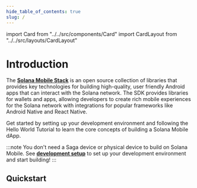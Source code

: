 ```yaml
--- 
hide_table_of_contents: true
slug: /
---
```


import Card from "../../src/components/Card"
import CardLayout from "../../src/layouts/CardLayout"


# Introduction

The [**Solana Mobile Stack**](https://github.com/solana-mobile) is an open source collection of libraries that provides key technologies for building high-quality, user friendly Android apps that can interact with the Solana network. The SDK provides libraries for wallets and apps, allowing developers to create rich mobile experiences for the Solana network with integrations for popular frameworks like Android Native and React Native. 

Get started by setting up your development environment and following the Hello World Tutorial to learn the core concepts of building a Solana Mobile dApp.

:::note
You don't need a Saga device or physical device to build on Solana Mobile. See [**development setup**](getting-started/development_setup) to set up your development environment and start building!
:::

## Quickstart     
<CardLayout>
    <Card
        to="getting-started/development_setup"
        header={{
            label: "Setup Development",
            translateId: "development-setup",
        }}
        body={{
            label: "Quickly set up your Android device and integrate your app with Mobile Wallet Adapter.",
            translateId: "development-setup-body",
        }}
    />
    <Card
        to="getting-started/hello_world_tutorial"
        header={{
            label: "Hello World React Native Tutorial",
            translateId: "developer-programs",
        }}
        body={{
            label: "Learn how to write your first Solana Mobile React Native app with a step-by-step tutorial.",
            translateId: "learn-programs",
        }}
    />
    <Card
        to="../sample-apps/sample_app_overview"
        header={{
            label: "Learn Through Example Apps",
            translateId: "sample-app-collection",
        }}
        body={{
            label: "Browse through and learn from our collection of sample apps.",
            translateId: "sample-app-collection-body",
        }}
    />

</CardLayout>
